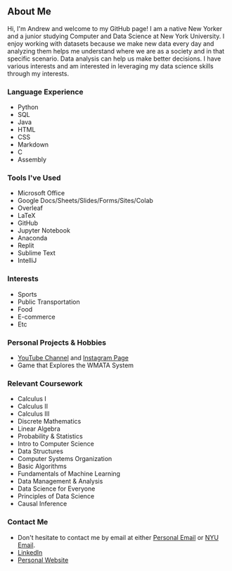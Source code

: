   ## About Me

<!--
**ayan32/ayan32** is a ✨ _special_ ✨ repository because its `README.md` (this file) appears on your GitHub profile.

Here are some ideas to get you started:

- 🔭 I’m currently working on ...
- 🌱 I’m currently learning ...
- 👯 I’m looking to collaborate on ...
- 🤔 I’m looking for help with ...
- 💬 Ask me about ...
- 📫 How to reach me: ...
- 😄 Pronouns: ...
- ⚡ Fun fact: ...
-->

Hi, I'm Andrew and welcome to my GitHub page! I am a native New Yorker and a junior studying Computer and Data Science at New York University. I enjoy working with datasets because we make new data every day and analyzing them helps me understand where we are as a society and in that specific scenario. Data analysis can help us make better decisions. I have various interests and am interested in leveraging my data science skills through my interests.

<h3>Language Experience</h3>
<ul>
  <li>Python</li>
  <li>SQL</li>
  <li>Java</li>
  <li>HTML</li>
  <li>CSS</li>
  <li>Markdown</li>
  <li>C</li>
  <li>Assembly</li>
</ul>
  
<h3>Tools I've Used</h3>
<ul>
  <li>Microsoft Office</li>
  <li>Google Docs/Sheets/Slides/Forms/Sites/Colab</li>
  <li>Overleaf</li>
  <li>LaTeX</li>
  <li>GitHub</li>
  <li>Jupyter Notebook</li>
  <li>Anaconda</li>
  <li>Replit</li>
  <li>Sublime Text</li>
  <li>IntelliJ</li>
</ul>

<h3>Interests</h3>
<ul>
  <li>Sports</li>
  <li>Public Transportation</li>
  <li>Food</li>
  <li>E-commerce</li>
  <li>Etc</li>
</ul>

<h3>Personal Projects & Hobbies</h3>
<ul>
  <li><a href="https://www.youtube.com/c/AceTransit">YouTube Channel</a> and <a href="https://www.instagram.com/ace_transit">Instagram Page</a></li>
  <li>Game that Explores the WMATA System</li>
</ul>

<h3>Relevant Coursework</h3>
<ul>
  <li>Calculus I</li>
  <li>Calculus II</li>
  <li>Calculus III</li>
  <li>Discrete Mathematics</li>
  <li>Linear Algebra</li>
  <li>Probability & Statistics</li>
  <li>Intro to Computer Science</li>
  <li>Data Structures</li>
  <li>Computer Systems Organization</li>
  <li>Basic Algorithms</li>
  <li>Fundamentals of Machine Learning</li>
  <li>Data Management & Analysis</li>
  <li>Data Science for Everyone</li>
  <li>Principles of Data Science</li>
  <li>Causal Inference</li>
</ul>

<h3>Contact Me</h3>
<ul>
  <li>Don't hesitate to contact me by email at either <a href="mailto:andrewyan32@gmail.com">Personal Email</a> or <a href="mailto:ay2432@nyu.edu">NYU Email</a>.</li>
  <li><a href="https://www.linkedin.com/in/andrew-y32">LinkedIn</a></li>
  <li><a href="https://sites.google.com/view/andrew-y32">Personal Website</a></li>
</ul>
